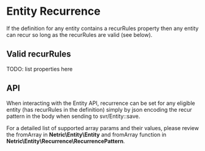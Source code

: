 # Entity Recurrence

If the definition for any entity contains a recurRules property then any entity can recur so long as the recurRules are valid (see below).


## Valid recurRules

TODO: list properties here

## API

When interacting with the Entity API, recurrence can be set for any eligible entity (has recurRules in the definition) 
simply by json encoding the recur pattern in the body when sending to svr/Entity::save.
 
For a detailed list of supported array params and their values, please review the fromArray in **Netric\Entity\Entity**
and fromArray function in **Netric\Entity\Recurrence\RecurrencePattern**.